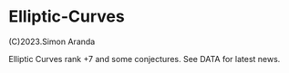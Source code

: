 # Elliptic-Curves
(C)2023.Simon Aranda

Elliptic Curves rank +7 and some conjectures.
See DATA for latest news.

